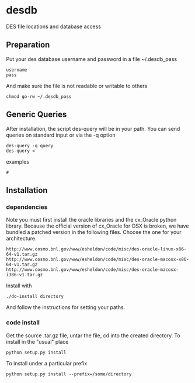 desdb
=====

DES file locations and database access

Preparation
-----------
Put your des database username and password in a file ~/.desdb_pass

    username
    pass

And make sure the file is not readable or writable to others

    chmod go-rw ~/.desdb_pass

Generic Queries
---------------

After installation, the script des-query will be in your path.  You
can send queries on standard input or via the -q option

    des-query -q query
    des-query < 

examples

    #  
Installation
------------

### dependencies 

Note you must first install the oracle libraries and the cx_Oracle python
library.  Because the official version of cx_Oracle for OSX is broken, we have
bundled a patched version in the following files. Choose the one for your
architecture.

    http://www.cosmo.bnl.gov/www/esheldon/code/misc/des-oracle-linux-x86-64-v1.tar.gz
    http://www.cosmo.bnl.gov/www/esheldon/code/misc/des-oracle-macosx-x86-64-v1.tar.gz
    http://www.cosmo.bnl.gov/www/esheldon/code/misc/des-oracle-macosx-i386-v1.tar.gz

Install with

    ./do-install directory

And follow the instructions for setting your paths.

### code install

Get the source .tar.gz file, untar the file, cd into
the created directory.  To install in the "usual" place

    python setup.py install

To install under a particular prefix

    python setup.py install --prefix=/some/directory
